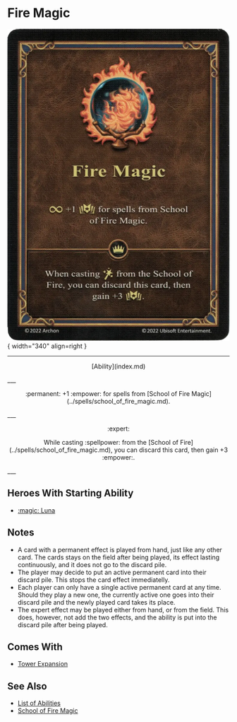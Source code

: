 # Fire Magic

![Fire Magic](../assets/abilities-fire_magic.webp){ width="340" align=right }

___
<p style="text-align: center;" markdown>[Ability](index.md)</p>
___
<p style="text-align: center;" markdown>:permanent: +1 :empower: for spells from [School of Fire Magic](../spells/school_of_fire_magic.md).</p>
___
<p style="text-align: center;" markdown> :expert: </p>

<p style="text-align: center;" markdown>While casting :spellpower: from the [School of Fire](../spells/school_of_fire_magic.md), you can discard this card, then gain +3 :empower:.</p>
___


## Heroes With Starting Ability

- [:magic: Luna](../heroes/luna.md)


## Notes

- A card with a permanent effect is played from hand, just like any other card. The cards stays on the field after being played, its effect lasting continuously, and it does not go to the discard pile.
- The player may decide to put an active permanent card into their discard pile. This stops the card effect immediatelly.
- Each player can only have a single active permanent card at any time. Should they play a new one, the currently active one goes into their discard pile and the newly played card takes its place.
- The expert effect may be played either from hand, or from the field. This does, however, not add the two effects, and the ability is put into the discard pile after being played.


## Comes With

- [Tower Expansion](../content/tower_expansion.md)


## See Also

- [List of Abilities](index.md)
- [School of Fire Magic](../spells/school_of_fire_magic.md)
